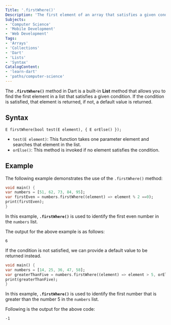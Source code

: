 ```yaml
---
Title: '.firstWhere()'
Description: 'The first element of an array that satisfies a given condition is returned, if not, a default value is returned.'
Subjects:
- 'Computer Science'
- 'Mobile Development'
- 'Web Development'
Tags:
- 'Arrays'
- 'Collections'
- 'Dart'
- 'Lists'
- 'Syntax'
CatalogContent:
- 'learn-dart'
- 'paths/computer-science'
---
```


The **`.firstWhere()`** method in Dart is a built-in **List** method that allows you to find the first element in a list that satisfies a given condition. If the condition is satisfied, that element is returned, if not, a default value is returned.

## Syntax

```pseudo
E firstWhere(bool test(E element), { E orElse() });
```

- `test(E element)`: This function takes one parameter element and searches that element in the list.
- `orElse()`: This method is invoked if no element satisfies the condition.

## Example

The following example demonstrates the use of the `.firstWhere()` method:

```dart
void main() {
var numbers = [51, 62, 73, 84, 95];
var firstEven = numbers.firstWhere((element) => element % 2 ==0);
print(firstEven);
}
```

In this example, **`.firstWhere()`** is used to identify the first even number in the `numbers` list.

The output for the above example is as follows:

```shell
6
```

If the condition is not satisfied, we can provide a default value to be returned instead.

```dart
void main() {
var numbers = [14, 25, 36, 47, 58];
var greaterThanFive = numbers.firstWhere((element) => element > 5, orElse: () => -1);
print(greaterThanFive);
}
```

In this example, **`.firstWhere()`** is used to identify the first number that is greater than the number 5 in the `numbers` list.

Following is the output for the above code:

```shell
-1
```
